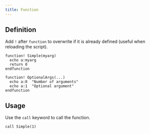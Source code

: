 ```yaml
---
title: Function
---
```


## Definition

Add `!` after `function` to overwrite if it is already defined
(useful when reloading the script).

```vim
function! Simple(myarg)
  echo a:myarg
  return 0
endfunction

function! OptionalArgs(...)
  echo a:0  "Number of arguments"
  echo a:1  "Optional argument"
endfunction
```

## Usage

Use the `call` keyword to call the function.

```vim
call Simple(1)
```
